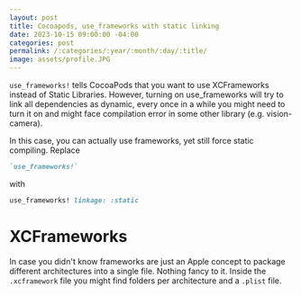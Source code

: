 ```yaml
---
layout: post
title: Cocoapods, use_frameworks with static linking
date: 2023-10-15 09:00:00 -04:00
categories: post
permalink: /:categories/:year/:month/:day/:title/
image: assets/profile.JPG
---
```


`use_frameworks!` tells CocoaPods that you want to use XCFrameworks instead of Static Libraries. However, turning on use_frameworks will try to link all dependencies as dynamic, every once in a while you might need to turn it on and might face compilation error in some other library (e.g. vision-camera).

In this case, you can actually use frameworks, yet still force static compiling. Replace

```ruby
`use_frameworks!`
```

with

```ruby
use_frameworks! linkage: :static
```

# XCFrameworks

In case you didn't know frameworks are just an Apple concept to package different architectures into a single file. Nothing fancy to it. Inside the `.xcframework` file you might find folders per architecture and a `.plist` file.
